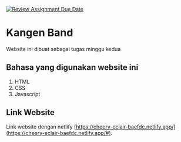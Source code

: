 [![Review Assignment Due Date](https://classroom.github.com/assets/deadline-readme-button-24ddc0f5d75046c5622901739e7c5dd533143b0c8e959d652212380cedb1ea36.svg)](https://classroom.github.com/a/nVsM4ivD)

# Kangen Band
Website ini dibuat sebagai tugas minggu kedua

## Bahasa yang digunakan website ini

1. HTML
2. CSS
3. Javascript

## Link Website

Link website dengan netlify [https://cheery-eclair-baefdc.netlify.app/](https://cheery-eclair-baefdc.netlify.app/#).
